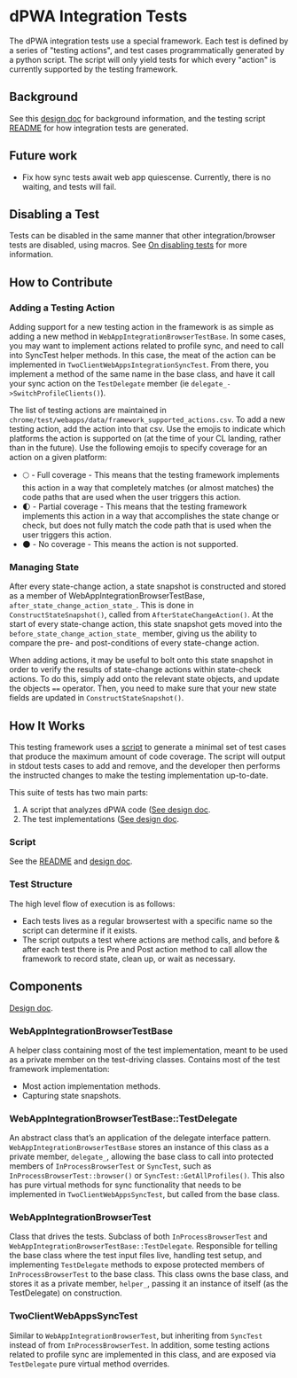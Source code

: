 # dPWA Integration Tests

The dPWA integration tests use a special framework. Each test is defined by a
series of "testing actions", and test cases programmatically generated by a
python script. The script will only yield tests for which every "action" is
currently supported by the testing framework.

## Background

See this [design doc](https://docs.google.com/document/d/e/2PACX-1vTFI0sXhZMvvg1B3sctYVUe64WbLVNzuXFUa6f3XyYTzKs2JnuFR8qKNyXYZsxE-rPPvsq__4ZCyrcS/pub) for background information, and the testing script [README](../../../../test/webapps/README.md) for how integration tests are generated.

## Future work

* Fix how sync tests await web app quiescense. Currently, there is no waiting,
  and tests will fail.

## Disabling a Test

Tests can be disabled in the same manner that other integration/browser tests
are disabled, using macros. See [On disabling
tests](https://chromium.googlesource.com/chromium/src/+/main/docs/testing/on_disabling_tests.md)
for more information.

## How to Contribute

### Adding a Testing Action

Adding support for a new testing action in the framework is as simple as adding
a new method in `WebAppIntegrationBrowserTestBase`. In some cases, you may want
to implement actions related to profile sync, and need to call into SyncTest
helper methods. In this case, the meat of the action can be implemented in
`TwoClientWebAppsIntegrationSyncTest`. From there, you implement a method of the
same name in the base class, and have it call your sync action on the
`TestDelegate` member (ie `delegate_->SwitchProfileClients()`).

The list of testing actions are maintained in
`chrome/test/webapps/data/framework_supported_actions.csv`. To add a new testing
action, add the action into that csv. Use the emojis to indicate which platforms
the action is supported on (at the time of your CL landing, rather than in the
future).  Use the following emojis to specify coverage for an action on a given
platform:

* 🌕 - Full coverage - This means that the testing framework implements this
  action in a way that completely matches (or almost matches) the code paths
  that are used when the user triggers this action.
* 🌓 - Partial coverage - This means that the testing framework implements this
  action in a way that accomplishes the state change or check, but does not
  fully match the code path that is used when the user triggers this action.
* 🌑 - No coverage - This means the action is not supported.


### Managing State

After every state-change action, a state snapshot is constructed and stored as a
member of WebAppIntegrationBrowserTestBase, `after_state_change_action_state_`.
This is done in `ConstructStateSnapshot()`, called from
`AfterStateChangeAction()`.  At the start of every state-change action, this
state snapshot gets moved into the `before_state_change_action_state_` member,
giving us the ability to compare the pre- and post-conditions of every
state-change action.

When adding actions, it may be useful to bolt onto this state snapshot in order
to verify the results of state-change actions within state-check actions. To do
this, simply add onto the relevant state objects, and update the objects `==`
operator. Then, you need to make sure that your new state fields are updated in
`ConstructStateSnapshot()`.

## How It Works

This testing framework uses a [script](../../../../test/webapps/README.md) to
generate a minimal set of test cases that produce the maximum amount of code
coverage. The script will output in stdout tests cases to add and remove, and
the developer then performs the instructed changes to make the testing
implementation up-to-date.


This suite of tests has two main parts:
 1. A script that analyzes dPWA code ([See design
doc](https://docs.google.com/document/d/1YmeNZCpIwUbeV3K3HGUdXzJjZDKIDyKrGfyjnYaLR5k).
 2. The test implementations ([See design
doc](https://docs.google.com/document/d/1Gd14fjwA4VKoRzL2TAvi9paXwyh36ehlS4gbpUmUeeI).

### Script
See the [README](../../../../test/webapps/README.md) and [design doc](https://docs.google.com/document/d/e/2PACX-1vTFI0sXhZMvvg1B3sctYVUe64WbLVNzuXFUa6f3XyYTzKs2JnuFR8qKNyXYZsxE-rPPvsq__4ZCyrcS/pub).

### Test Structure
The high level flow of execution is as follows:
 * Each tests lives as a regular browsertest with a specific name so the script
   can determine if it exists.
 * The script outputs a test where actions are method calls, and before & after
   each test there is Pre and Post action method to call allow the framework to
   record state, clean up, or wait as necessary.

## Components
[Design
doc](https://docs.google.com/document/d/139ktCajbmbFKh4T-vEhipTxilyYrXf_rlCBHIvrdeSg).

### WebAppIntegrationBrowserTestBase
A helper class containing most of the test implementation, meant to be used
as a private member on the test-driving classes. Contains most of the test
framework implementation:
 * Most action implementation methods.
 * Capturing state snapshots.

### WebAppIntegrationBrowserTestBase::TestDelegate
An abstract class that’s an application of the delegate interface pattern.
`WebAppIntegrationBrowserTestBase` stores an instance of this class as a
private member, `delegate_`, allowing the base class to call into protected
members of `InProcessBrowserTest` or `SyncTest`, such as
`InProcessBrowserTest::browser()` or `SyncTest::GetAllProfiles()`. This also
has pure virtual methods for sync functionality that needs to be implemented
in `TwoClientWebAppsSyncTest`, but called from the base class.

### WebAppIntegrationBrowserTest
Class that drives the tests. Subclass of both `InProcessBrowserTest` and
`WebAppIntegrationBrowserTestBase::TestDelegate`. Responsible
for telling the base class where the test input files live, handling test setup,
and implementing `TestDelegate` methods to expose protected members of
`InProcessBrowserTest` to the base class. This class owns the base class, and
stores it as a private member, `helper_`, passing it an instance of itself (as
the TestDelegate) on construction.


### TwoClientWebAppsSyncTest
Similar to `WebAppIntegrationBrowserTest`, but inheriting from `SyncTest`
instead of from `InProcessBrowserTest`. In addition, some testing actions
related to profile sync are implemented in this class, and are exposed via
`TestDelegate` pure virtual method overrides.

